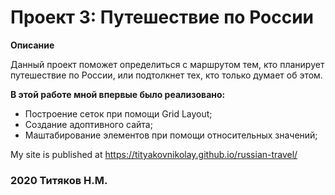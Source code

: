 # Проект 3: Путешествие по России

**Описание**

Данный проект поможет определиться с маршрутом тем, кто планирует путешествие по России,
или подтолкнет тех, кто только думает об этом.

**В этой работе мной впервые было реализовано:**
* Построение сеток при помощи Grid Layout;
* Создание адоптивного сайта;
* Маштабирование элементов при помощи относительных значений;

My site is published at https://tityakovnikolay.github.io/russian-travel/


### **2020 Титяков Н.М.**
